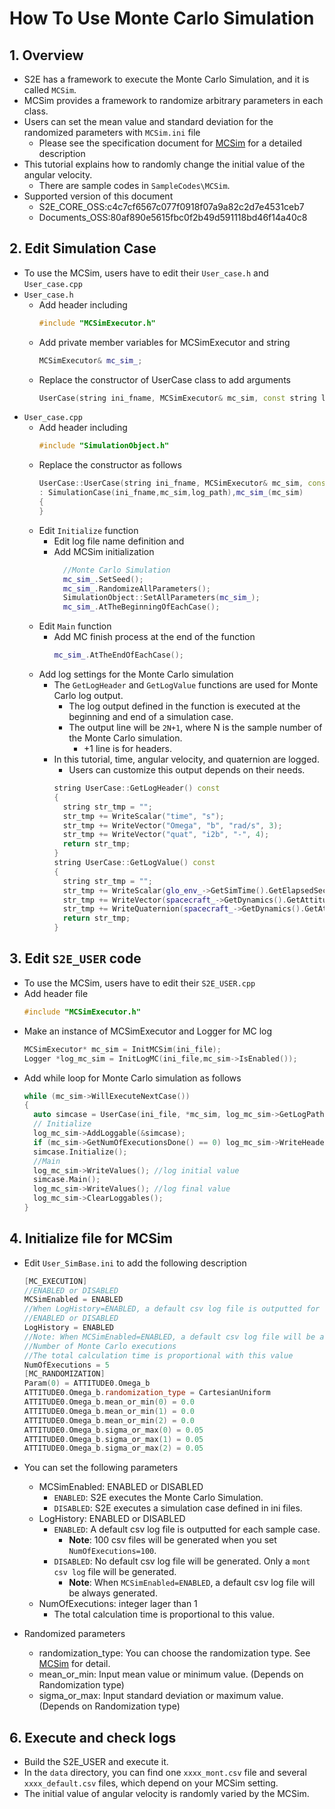 # How To Use Monte Carlo Simulation

## 1.  Overview

- S2E has a framework to execute the Monte Carlo Simulation, and it is called `MCSim`.
- MCSim provides a framework to randomize arbitrary parameters in each class. 
- Users can set the mean value and standard deviation for the randomized parameters with `MCSim.ini` file
  - Please see the specification document for [MCSim](../Specifications/Simulation/Spec_MonteCarloSimulation.md) for a detailed description 
- This tutorial explains how to randomly change the initial value of the angular velocity.
  - There are sample codes in `SampleCodes\MCSim`.
- Supported version of this document
  - S2E_CORE_OSS:c4c7cf6567c077f0918f07a9a82c2d7e4531ceb7
  - Documents_OSS:80af890e5615fbc0f2b49d591118bd46f14a40c8

## 2. Edit Simulation Case
- To use the MCSim, users have to edit their `User_case.h` and `User_case.cpp`
- `User_case.h`
  - Add header including
    ```c++
    #include "MCSimExecutor.h"
    ```
  - Add private member variables for MCSimExecutor and string
    ```c++
    MCSimExecutor& mc_sim_;
    ```
  - Replace the constructor of UserCase class to add arguments
    ```c++
    UserCase(string ini_fname, MCSimExecutor& mc_sim, const string log_path);
    ```
- `User_case.cpp`
  - Add header including
    ```c++
    #include "SimulationObject.h"
    ```
  - Replace the constructor as follows
    ```c++
    UserCase::UserCase(string ini_fname, MCSimExecutor& mc_sim, const string log_path)
    : SimulationCase(ini_fname,mc_sim,log_path),mc_sim_(mc_sim)
    {
    }
    ```
  - Edit `Initialize` function
    - Edit log file name definition and       
    - Add MCSim initialization
      ```c++
        //Monte Carlo Simulation
        mc_sim_.SetSeed();
        mc_sim_.RandomizeAllParameters();
        SimulationObject::SetAllParameters(mc_sim_);
        mc_sim_.AtTheBeginningOfEachCase();
      ```  
  - Edit `Main` function
    - Add MC finish process at the end of the function
      ```c++
      mc_sim_.AtTheEndOfEachCase();
      ```
  - Add log settings for the Monte Carlo simulation  
    - The `GetLogHeader` and `GetLogValue` functions are used for Monte Carlo log output.   
      - The log output defined in the function is executed at the beginning and end of a simulation case.  
      - The output line will be `2N+1`, where N is the sample number of the Monte Carlo simulation.
        - +1 line is for headers.
    - In this tutorial, time, angular velocity, and quaternion are logged.
      - Users can customize this output depends on their needs.
      ```c++
      string UserCase::GetLogHeader() const
      {
        string str_tmp = "";
        str_tmp += WriteScalar("time", "s");
        str_tmp += WriteVector("Omega", "b", "rad/s", 3);
        str_tmp += WriteVector("quat", "i2b", "-", 4);
        return str_tmp;
      }
      string UserCase::GetLogValue() const
      {
        string str_tmp = "";
        str_tmp += WriteScalar(glo_env_->GetSimTime().GetElapsedSec());
        str_tmp += WriteVector(spacecraft_->GetDynamics().GetAttitude().GetOmega_b(), 3);
        str_tmp += WriteQuaternion(spacecraft_->GetDynamics().GetAttitude().GetQuaternion_i2b());
        return str_tmp;
      }
      ```

## 3. Edit `S2E_USER` code
- To use the MCSim, users have to edit their `S2E_USER.cpp`
- Add header file
  ```c++
  #include "MCSimExecutor.h"
  ```
- Make an instance of MCSimExecutor and Logger for MC log
  ```c++
  MCSimExecutor* mc_sim = InitMCSim(ini_file);
  Logger *log_mc_sim = InitLogMC(ini_file,mc_sim->IsEnabled());
  ```
- Add while loop for Monte Carlo simulation as follows
  ```c++
  while (mc_sim->WillExecuteNextCase())
  {
    auto simcase = UserCase(ini_file, *mc_sim, log_mc_sim->GetLogPath());
    // Initialize
    log_mc_sim->AddLoggable(&simcase);
    if (mc_sim->GetNumOfExecutionsDone() == 0) log_mc_sim->WriteHeaders();
    simcase.Initialize();
    //Main
    log_mc_sim->WriteValues(); //log initial value
    simcase.Main();
    log_mc_sim->WriteValues(); //log final value
    log_mc_sim->ClearLoggables();
  }
  ```

## 4. Initialize file for MCSim

- Edit `User_SimBase.ini` to add the following description
  ```c++
  [MC_EXECUTION]
  //ENABLED or DISABLED
  MCSimEnabled = ENABLED
  //When LogHistory=ENABLED, a default csv log file is outputted for each sample case.
  //ENABLED or DISABLED
  LogHistory = ENABLED
  //Note: When MCSimEnabled=ENABLED, a default csv log file will be always generated.
  //Number of Monte Carlo executions
  //The total calculation time is proportional with this value
  NumOfExecutions = 5
  [MC_RANDOMIZATION]
  Param(0) = ATTITUDE0.Omega_b
  ATTITUDE0.Omega_b.randomization_type = CartesianUniform
  ATTITUDE0.Omega_b.mean_or_min(0) = 0.0
  ATTITUDE0.Omega_b.mean_or_min(1) = 0.0
  ATTITUDE0.Omega_b.mean_or_min(2) = 0.0
  ATTITUDE0.Omega_b.sigma_or_max(0) = 0.05
  ATTITUDE0.Omega_b.sigma_or_max(1) = 0.05
  ATTITUDE0.Omega_b.sigma_or_max(2) = 0.05
  ```
- You can set the following parameters
  - MCSimEnabled: ENABLED or DISABLED
    - `ENABLED`: S2E executes the Monte Carlo Simulation.
    - `DISABLED`: S2E executes a simulation case defined in ini files.  
  - LogHistory: ENABLED or DISABLED
    - `ENABLED`: A default csv log file is outputted for each sample case.
      - **Note**: 100 csv files will be generated when you set `NumOfExecutions=100`.
    - `DISABLED`:  No default csv log file will be generated. Only a `mont csv log` file will be generated.
      - **Note**: When `MCSimEnabled=ENABLED`, a default csv log file will be always generated.
  - NumOfExecutions: integer lager than 1
    - The total calculation time is proportional to this value.
  
- Randomized parameters
  - randomization_type: You can choose the randomization type. See [MCSim](../Specifications/Simulation/Spec_MonteCarloSimulation.md) for detail.
  - mean_or_min: Input mean value or minimum value. (Depends on Randomization type)
  - sigma_or_max: Input standard deviation or maximum value. (Depends on Randomization type)

## 6. Execute and check logs

- Build the S2E_USER and execute it.
- In the `data` directory, you can find one `xxxx_mont.csv` file and several `xxxx_default.csv` files, which depend on your MCSim setting.
- The initial value of angular velocity is randomly varied by the MCSim.


